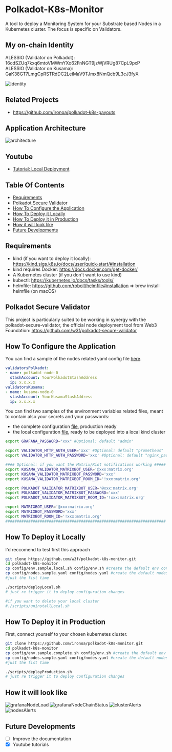 # Polkadot-K8s-Monitor

A tool to deploy a Monitoring System for your Substrate based Nodes in a Kubernetes cluster. The focus is specific on Validators.

## My on-chain Identity

ALESSIO (Validator on Polkadot): 16cdSZUq7kxq6mtoVMWmYXo62FnNGT9jzWjVRUg87CpL9pxP  
ALESSIO (Validator on Kusama): GaK38GT7LmgCpRSTRdDC2LeiMaV9TJmx8NmQcb9L3cJ3fyX

![identity](assets/identity.png)


## Related Projects

- https://github.com/ironoa/polkadot-k8s-payouts

## Application Architecture

![architecture](assets/architecture.png)

## Youtube

* [Tutorial: Local Deployment](https://www.youtube.com/watch?v=6WdcC6o49QI)

## Table Of Contents

* [Requirements](#requirements)
* [Polkadot Secure Validator](#polkadot-secure-validator)
* [How To Configure the Application](#how-to-configure-the-application)
* [How To Deploy it Locally](#how-to-deploy-it-locally)
* [How To Deploy it in Production](#how-to-deploy-it-in-production)
* [How it will look like](#how-it-will-look-like)
* [Future Developments](#future-developments)

## Requirements
* kind (if you want to deploy it locally): https://kind.sigs.k8s.io/docs/user/quick-start/#installation
* kind requires Docker: https://docs.docker.com/get-docker/
* A Kubernetes cluster (if you don't want to use kind)
* kubectl: https://kubernetes.io/docs/tasks/tools/
* helmfile: https://github.com/roboll/helmfile#installation => brew install helmfile (on macOS)

## Polkadot Secure Validator
This project is particularly suited to be working in synergy with the polkadot-secure-validator, the official node deployment tool from Web3 Foundation: https://github.com/w3f/polkadot-secure-validator 

## How To Configure the Application

You can find a sample of the nodes related yaml config file [here](config/nodes.sample.yaml).  

```yaml
validatorsPolkadot:
- name: polkadot-node-0
  stashAccount: YourPolkadotStashAddress
  ip: x.x.x.x   
validatorsKusama: 
- name: kusama-node-0
  stashAccount: YourKusamaStashAddress
  ip: x.x.x.x 
```

You can find two samples of the environment variables related files, meant to contain also your secrets and your passwords:  
* the complete configuration [file](config/env.sample.complete.sh), production ready  
* the local configuration [file](config/env.sample.local.sh), ready to be deployed into a local kind cluster  

```sh
export GRAFANA_PASSWORD="xxx" #Optional: default "admin"

export VALIDATOR_HTTP_AUTH_USER='xxx' #Optional: default "prometheus"
export VALIDATOR_HTTP_AUTH_PASSWORD='xxx' #Optional: default "nginx_password"

#### Optional: if you want the Matrix/Riot notifications working #####
export KUSAMA_VALIDATOR_MATRIXBOT_USER='@xxx:matrix.org'
export KUSAMA_VALIDATOR_MATRIXBOT_PASSWORD='xxx'
export KUSAMA_VALIDATOR_MATRIXBOT_ROOM_ID='!xxx:matrix.org'

export POLKADOT_VALIDATOR_MATRIXBOT_USER='@xxx:matrix.org'
export POLKADOT_VALIDATOR_MATRIXBOT_PASSWORD='xxx'
export POLKADOT_VALIDATOR_MATRIXBOT_ROOM_ID='!xxx:matrix.org'

export MATRIXBOT_USER='@xxx:matrix.org'
export MATRIXBOT_PASSWORD='xxx'
export MATRIXBOT_ROOM_ID='!xxx:matrix.org'
######################################################################
```

## How To Deploy it Locally
I'd reccomend to test first this approach 

```bash
git clone https://github.com/w3f/polkadot-k8s-monitor.git
cd polkadot-k8s-monitor
cp config/env.sample.local.sh config/env.sh #create the default env config file
cp config/nodes.sample.yaml config/nodes.yaml #create the default nodes config file
#just the fist time

./scripts/deployLocal.sh
# just re trigger it to deploy configuration changes

#if you want to delete your local cluster
#./scripts/uninstallLocal.sh
```

## How To Deploy it in Production
First, connect yourself to your chosen kubernetes cluster.

```bash
git clone https://github.com/ironoa/polkadot-k8s-monitor.git 
cd polkadot-k8s-monitor
cp config/env.sample.complete.sh config/env.sh #create the default env config file
cp config/nodes.sample.yaml config/nodes.yaml #create the default nodes config file
#just the fist time

./scripts/deployProduction.sh
# just re trigger it to deploy configuration changes
```

## How it will look like
![grafanaNodeLoad](assets/grafanaNodeLoad.png)
![grafanaNodeChainStatus](assets/grafanaNodeChainStatus.png)
![clusterAlerts](assets/clusterAlerts.png)
![nodesAlerts](assets/nodesAlerts.png)

## Future Developments
- [ ] Improve the documentation
- [X] Youtube tutorials 
